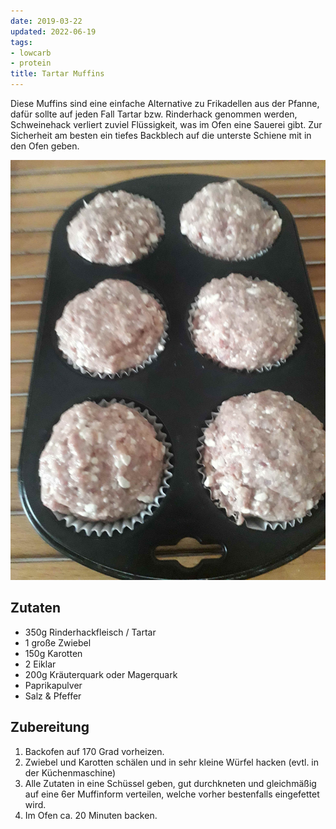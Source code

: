 ```yaml
---
date: 2019-03-22
updated: 2022-06-19
tags:
- lowcarb
- protein
title: Tartar Muffins
---
```


Diese Muffins sind eine einfache Alternative zu Frikadellen aus der Pfanne, dafür sollte auf jeden Fall Tartar bzw. Rinderhack genommen werden, Schweinehack verliert zuviel Flüssigkeit, was im Ofen eine Sauerei gibt. Zur Sicherheit am besten ein tiefes Backblech auf die unterste Schiene mit in den Ofen geben.

![](/img/Tartar-Muffins.jpg)

## Zutaten
- 350g Rinderhackfleisch / Tartar
- 1 große Zwiebel
- 150g Karotten
- 2 Eiklar
- 200g Kräuterquark oder Magerquark
- Paprikapulver
- Salz & Pfeffer

## Zubereitung
1. Backofen auf 170 Grad vorheizen.
1. Zwiebel und Karotten schälen und in sehr kleine Würfel hacken (evtl. in der Küchenmaschine)
1. Alle Zutaten in eine Schüssel geben, gut durchkneten und gleichmäßig auf eine 6er Muffinform verteilen, welche vorher bestenfalls eingefettet wird.
1. Im Ofen ca. 20 Minuten backen.
